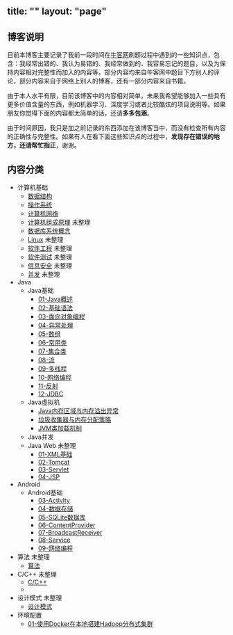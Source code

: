 title: ""
layout: "page"
---

## 博客说明

目前本博客主要记录了我前一段时间在[牛客网](https://www.nowcoder.com/)刷题过程中遇到的一些知识点，包含：我经常出错的、我认为易错的、我经常做到的、我容易忘记的题目，以及为保持内容相对完整性而加入的内容等。部分内容均来自牛客网中题目下方别人的评论，部分内容来自于网络上别人的博客，还有一部分内容来自书籍。

由于本人水平有限，目前该博客中的内容相对简单，未来我希望能够加入一些具有更多价值含量的东西，例如机器学习、深度学习或者比较酷炫的项目说明等。如果朋友你觉得下面的内容都太简单的话，还请**多多包涵**。

由于时间原因，我只是加之前记录的东西添加在该博客当中，而没有检查所有内容的正确性与完整性。如果有人在看下面这些知识点的过程中，**发现存在错误的地方，还请帮忙指正**，谢谢。


## 内容分类

- 计算机基础
	- [数据结构](https://hepsilion.github.io/blog/2017/03/15/%E6%95%B0%E6%8D%AE%E7%BB%93%E6%9E%84/)
	- [操作系统](https://hepsilion.github.io/blog/2017/03/16/%E6%93%8D%E4%BD%9C%E7%B3%BB%E7%BB%9F/)
	- [计算机网络](https://hepsilion.github.io/blog/2017/03/17/%E8%AE%A1%E7%AE%97%E6%9C%BA%E7%BD%91%E7%BB%9C/) 
	- [计算机组成原理]() 未整理
	- [数据库系统概念](https://hepsilion.github.io/blog/2017/03/18/%E6%95%B0%E6%8D%AE%E5%BA%93%E7%B3%BB%E7%BB%9F%E6%A6%82%E5%BF%B5/)
	- [Linux](https://hepsilion.github.io/blog/categories/Linux/) 未整理
	- [软件工程](https://hepsilion.github.io/blog/categories/%E8%BD%AF%E4%BB%B6%E5%B7%A5%E7%A8%8B/) 未整理
	- [软件测试](https://hepsilion.github.io/blog/categories/%E8%BD%AF%E4%BB%B6%E6%B5%8B%E8%AF%95/) 未整理
	- [信息安全](https://hepsilion.github.io/blog/categories/%E4%BF%A1%E6%81%AF%E5%AE%89%E5%85%A8/) 未整理
	- [并发](https://hepsilion.github.io/blog/categories/%E5%B9%B6%E5%8F%91/) 未整理
- Java
	- Java基础
		- [01-Java概述](https://hepsilion.github.io/blog/2017/02/13/01-Java%E6%A6%82%E8%BF%B0/)
		- [02-基础语法](https://hepsilion.github.io/blog/2017/02/14/02-%E5%9F%BA%E7%A1%80%E8%AF%AD%E6%B3%95/)
		- [03-面向对象编程](https://hepsilion.github.io/blog/2017/02/15/03-%E9%9D%A2%E5%90%91%E5%AF%B9%E8%B1%A1%E7%BC%96%E7%A8%8B/)
		- [04-异常处理](https://hepsilion.github.io/blog/2017/02/16/04-%E5%BC%82%E5%B8%B8%E5%A4%84%E7%90%86/)
		- [05-数组](https://hepsilion.github.io/blog/2017/02/17/05-%E6%95%B0%E7%BB%84/)
		- [06-常用类](https://hepsilion.github.io/blog/2017/02/18/06-%E5%B8%B8%E7%94%A8%E7%B1%BB/)
		- [07-集合类](https://hepsilion.github.io/blog/2017/02/19/07-%E9%9B%86%E5%90%88%E7%B1%BB/)
		- [08-流](https://hepsilion.github.io/blog/2017/02/20/08-%E6%B5%81/)
		- [09-多线程](https://hepsilion.github.io/blog/2017/02/21/09-%E5%A4%9A%E7%BA%BF%E7%A8%8B/)
		- [10-网络编程](https://hepsilion.github.io/blog/2017/02/22/10-%E7%BD%91%E7%BB%9C%E7%BC%96%E7%A8%8B/)
		- [11-反射](https://hepsilion.github.io/blog/2017/02/23/11-%E5%8F%8D%E5%B0%84/)
		- [12-JDBC](https://hepsilion.github.io/blog/2017/02/24/12-JDBC/)
	- Java虚拟机
		- [Java内存区域与内存溢出异常](https://hepsilion.github.io/blog/2017/08/19/14-Java%E5%86%85%E5%AD%98%E5%8C%BA%E5%9F%9F%E4%B8%8E%E5%86%85%E5%AD%98%E6%BA%A2%E5%87%BA%E5%BC%82%E5%B8%B8/)
		- [垃圾收集器与内存分配策略](https://hepsilion.github.io/blog/2017/08/19/15-%E5%9E%83%E5%9C%BE%E6%94%B6%E9%9B%86%E5%99%A8%E4%B8%8E%E5%86%85%E5%AD%98%E5%88%86%E9%85%8D%E7%AD%96%E7%95%A5/)
		- [JVM类加载机制](https://hepsilion.github.io/blog/2017/08/19/16-JVM%E7%B1%BB%E5%8A%A0%E8%BD%BD%E6%9C%BA%E5%88%B6/)
	- Java并发
	- Java Web 未整理
		- [01-XML基础](https://hepsilion.github.io/blog/2017/05/28/01-XML/)
		- [02-Tomcat]()
		- [03-Servlet](https://hepsilion.github.io/blog/2017/05/28/03-Servlet/)
		- [04-JSP](https://hepsilion.github.io/blog/2017/05/28/04-JSP/)
- Android
	- Android基础
		- [03-Activity](https://hepsilion.github.io/blog/2017/03/03/03-Activity/)
		- [04-数据存储](https://hepsilion.github.io/blog/2017/03/04/04-%E6%95%B0%E6%8D%AE%E5%AD%98%E5%82%A8/)
		- [05-SQLite数据库](https://hepsilion.github.io/blog/2017/03/05/05-SQLite/)
		- [06-ContentProvider](https://hepsilion.github.io/blog/2017/03/06/06-ContentProvider/)
		- [07-BroadcastReceiver](https://hepsilion.github.io/blog/2017/03/07/07-BroadcastReceiver/)
		- [08-Service](https://hepsilion.github.io/blog/2017/03/08/08-Service/)
		- [09-网络编程](https://hepsilion.github.io/blog/2017/03/09/09-%E7%BD%91%E7%BB%9C%E7%BC%96%E7%A8%8B/)
- 算法 未整理
	- [算法](https://hepsilion.github.io/blog/categories/%E7%AE%97%E6%B3%95/)
- C/C++ 未整理
	- [C/C++](https://hepsilion.github.io/blog/categories/C-C/)
	- []()
- 设计模式 未整理
	- [设计模式](https://hepsilion.github.io/blog/categories/%E8%AE%BE%E8%AE%A1%E6%A8%A1%E5%BC%8F/)
- 环境配置
	- [01-使用Docker在本地搭建Hadoop分布式集群](https://hepsilion.github.io/blog/2017/05/28/Docker-Hadoop-Helloworld/)




